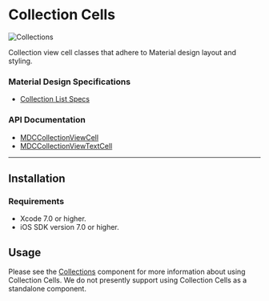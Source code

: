 # Collection Cells

![Collections](docs/assets/collections_screenshot.png)
<!--{: .ios-screenshot .right }-->

Collection view cell classes that adhere to Material design layout and styling.
<!--{: .intro :}-->

### Material Design Specifications

<ul class="icon-list">
  <li class="icon-link"><a href="https://www.google.com/design/spec/components/lists.html#lists-specs">Collection List Specs</a></li>
</ul>

### API Documentation

<ul class="icon-list">
  <li class="icon-link"><a href="https://material-ext.appspot.com/mdc-ios-preview/components/CollectionCells/apidocs/Classes/MDCCollectionViewCell.html">MDCCollectionViewCell</a></li>
  <li class="icon-link"><a href="https://material-ext.appspot.com/mdc-ios-preview/components/CollectionCells/apidocs/Classes/MDCCollectionViewTextCell.html">MDCCollectionViewTextCell</a></li>
</ul>

- - -

## Installation

### Requirements

- Xcode 7.0 or higher.
- iOS SDK version 7.0 or higher.

## Usage

Please see the [Collections](../Collections/) component for more information about using Collection
Cells. We do not presently support using Collection Cells as a standalone component.
